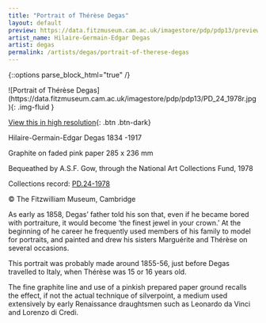 ```yaml
---
title: "Portrait of Thérèse Degas"
layout: default
preview: https://data.fitzmuseum.cam.ac.uk/imagestore/pdp/pdp13/preview_PD_24_1978r.jpg
artist_name: Hilaire-Germain-Edgar Degas
artist: degas
permalink: /artists/degas/portrait-of-therese-degas
---
```

{::options parse_block_html="true" /}
<div class="text-center">
![Portrait of Thérèse Degas](https://data.fitzmuseum.cam.ac.uk/imagestore/pdp/pdp13/PD_24_1978r.jpg){: .img-fluid }

[View this in high resolution](https://data.fitzmuseum.cam.ac.uk/id/image/iiif/media-9830#?c=&m=&cv=){: .btn .btn-dark}
</div>

Hilaire-Germain-Edgar Degas 1834 -1917

Graphite on faded pink paper 285 x 236 mm    

Bequeathed by A.S.F. Gow, through the National Art Collections Fund, 1978

Collections record: [PD.24-1978](https://data.fitzmuseum.cam.ac.uk/id/object/6280)

© The Fitzwilliam Museum, Cambridge

As early as 1858, Degas’ father told his son that, even if he became bored with portraiture, it would become ‘the finest jewel in your crown.’ At the beginning of he career he frequently used members of his family to model for portraits, and painted and drew his sisters Marguérite and Thérèse on several occasions.

This portrait was probably made around 1855-56, just before Degas travelled to Italy, when Thérèse was 15 or 16 years old.

The fine graphite line and use of a pinkish prepared paper ground recalls the effect, if not the actual technique of silverpoint, a medium used extensively by early Renaissance draughtsmen such as Leonardo da Vinci and Lorenzo di Credi.
